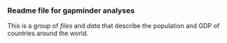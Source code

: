 ### Readme file for gapminder analyses

This is a group of *files* and *data* that describe the population and GDP of countries around the world.




